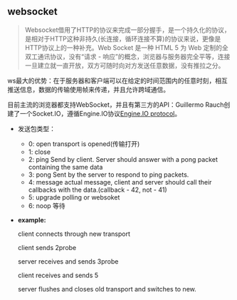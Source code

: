 ## websocket

 > Websocket借用了HTTP的协议来完成一部分握手，是一个持久化的协议，是相对于HTTP这种非持久(长连接，循环连接不算)的协议来说，更像是HTTP协议上的一种补充。Web Socket 是一种 HTML 5 为 Web 定制的全双工通讯协议，没有“请求 - 响应”的概念，浏览器与服务器完全平等，连接一旦建立就一直开放，双方可随时向对方发送任意数据，没有推拉之分。  

ws最大的优势：在于服务器和客户端可以在给定的时间范围内的任意时刻，相互推送信息，数据的传输使用帧来传递，并且允许跨域通信。  

目前主流的浏览器都支持WebSocket，并且有第三方的API：Guillermo Rauch创建了一个Socket.IO，遵循Engine.IO协议[Engine.IO protocol](https://github.com/socketio/engine.io-protocol)。  

* 发送包类型：

    - 0: open  transport is opened(传输打开)
    - 1: close
    - 2: ping  Send by client. Server should answer with a pong packet containing the same data
    - 3: pong  Sent by the server to respond to ping packets.
    - 4: message  actual message, client and server should call their callbacks with the data.(callback - 42, not - 41)
    - 5: upgrade  polling or websoket
    - 6: noop  等待

* **example:**

    client connects through new transport

    client sends 2probe

    server receives and sends 3probe

    client receives and sends 5
    
    server flushes and closes old transport and switches to new.